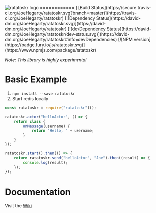 <img src="http://www.ratatoskr.io/logos/logo-text-regular.png" alt="ratatoskr logo"/>
============
[![Build Status](https://secure.travis-ci.org/JoeHegarty/ratatoskr.svg?branch=master)](https://travis-ci.org/JoeHegarty/ratatoskr)
[![Dependency Status](https://david-dm.org/JoeHegarty/ratatoskr.svg)](https://david-dm.org/JoeHegarty/ratatoskr)
[![devDependency Status](https://david-dm.org/JoeHegarty/ratatoskr/dev-status.svg)](https://david-dm.org/JoeHegarty/ratatoskr#info=devDependencies)
[![NPM version](https://badge.fury.io/js/ratatoskr.svg)](https://www.npmjs.com/package/ratatoskr)

*Note: This library is highly experimental*

Basic Example
=====
1. `npm install --save ratatoskr`
2. Start redis locally

```javascript
const ratatoskr = require("ratatoskr")();

ratatoskr.actor("helloActor", () => {
    return class {
        onMessage(username) {
            return "Hello, " + username;
        }
    }
});

ratatoskr.start().then(() => {
    return ratatoskr.send("helloActor", "Joe").then((result) => {
        console.log(result);
    });
});
```

Documentation
=====
Visit the [Wiki](https://github.com/JoeHegarty/ratatoskr/wiki)
